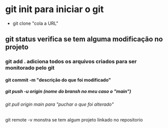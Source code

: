 # git init para iniciar o git

- git clone "cola a URL"

## git status verifica se tem alguma modificação no projeto

### git add . adiciona todos os arquivos criados para ser monitorado pelo git

#### git commit -m "descrição do que foi modificado"

##### git push -u origin (nome do bransh no meu caso o "main") 

###### git pull origin main para "puchar o que foi alterado"

 git remote -v monstra se tem algum projeto linkado no repositorio

